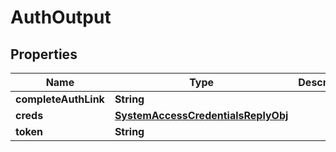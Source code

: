 

# AuthOutput


## Properties

Name | Type | Description | Notes
------------ | ------------- | ------------- | -------------
**completeAuthLink** | **String** |  |  [optional]
**creds** | [**SystemAccessCredentialsReplyObj**](SystemAccessCredentialsReplyObj.md) |  |  [optional]
**token** | **String** |  |  [optional]



